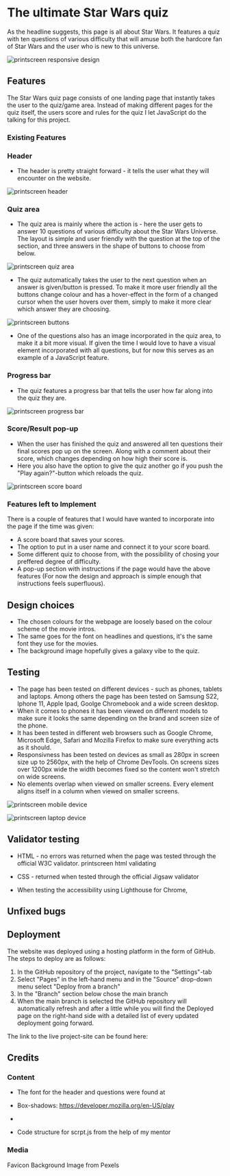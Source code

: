 # The ultimate Star Wars quiz

As the headline suggests, this page is all about Star Wars. It features a quiz with ten questions of various difficulty that will amuse both the hardcore fan of Star Wars and the user who is new to this universe.

![printscreen responsive design](assets/images_readme/responsive_design.jpg)

## Features
The Star Wars quiz page consists of one landing page that instantly takes the user to the quiz/game area. Instead of making different pages for the quiz itself, the users score and rules for the quiz I let JavaScript do the talking for this project. 

### Existing Features

### Header
- The header is pretty straight forward - it tells the user what they will encounter on the website. 

![printscreen header](assets/images_readme/header.jpg)

### Quiz area
- The quiz area is mainly where the action is - here the user gets to answer 10 questions of various difficulty about the Star Wars Universe. The layout is simple and user friendly with the question at the top of the section, and three answers in the shape of buttons to choose from below. 

![printscreen quiz area](assets/images_readme/quiz_area.jpg)

- The quiz automatically takes the user to the next question when an answer is given/button is pressed. To make it more user friendly all the buttons change colour and has a hover-effect in the form of a changed cursor when the user hovers over them, simply to make it more clear which answer they are choosing.

![printscreen buttons](assets/images_readme/button_colour_change.jpg)

- One of the questions also has an image incorporated in the quiz area, to make it a bit more visual. If given the time I would love to have a visual element incorporated with all questions, but for now this serves as an example of a JavaScript feature. 


### Progress bar
- The quiz features a progress bar that tells the user how far along into the quiz they are. 

![printscreen progress bar](assets/images_readme/progress_bar.jpg)

### Score/Result pop-up
- When the user has finished the quiz and answered all ten questions their final scores pop up on the screen. Along with a comment about their score, which changes depending on how high their score is.
- Here you also have the option to give the quiz another go if you push the "Play again?"-button which reloads the quiz.

![printscreen score board]()

### Features left to Implement
There is a couple of features that I would have wanted to incorporate into the page if the time was given:
- A score board that saves your scores.
- The option to put in a user name and connect it to your score board.
- Some different quiz to choose from, with the possibility of chosing your preffered degree of difficulty.
- A pop-up section with instructions if the page would have the above features (For now the design and approach is simple enough that instructions feels superfluous).


## Design choices
- The chosen colours for the webpage are loosely based on the colour scheme of the movie intros. 
- The same goes for the font on headlines and questions, it's the same font they use for the movies. 
- The background image hopefully gives a galaxy vibe to the quiz. 


## Testing
- The page has been tested on different devices - such as phones, tablets and laptops. Among others the page has been tested on Samsung S22, Iphone 11, Apple Ipad, Goolge Chromebook and a wide screen desktop.
- When it comes to phones it has been viewed on different models to make sure it looks the same depending on the brand and screen size of the phone.
- It has been tested in different web browsers such as Google Chrome, Microsoft Edge, Safari and Mozilla Firefox to make sure everything acts as it should.
- Responsivness has been tested on devices as small as 280px in screen size up to 2560px, with the help of Chrome DevTools. On screens sizes over 1200px wide the width becomes fixed so the content won't stretch on wide screens. 
- No elements overlap when viewed on smaller screens. Every element aligns itself in a column when viewed on smaller screens. 

![printscreen mobile device](assets/images_readme/mobile_device.jpg)

![printscreen laptop device](assets/images_readme/laptop_device.jpg)


## Validator testing
- HTML - no errors was returned when the page was tested through the official W3C validator.
printscreen html validating

- CSS -  returned when tested through the official Jigsaw validator

- When testing the accessibility using Lighthouse for Chrome,

## Unfixed bugs

## Deployment

The website was deployed using a hosting platform in the form of GitHub. The steps to deploy are as follows:

1. In the GitHub repository of the project, navigate to the "Settings"-tab
2. Select "Pages" in the left-hand menu and in the "Source" drop-down menu select "Deploy from a branch"
3. In the "Branch" section below chose the main branch
4. When the main branch is selected the GitHub repository will automatically refresh and after a little while you will find the Deployed page on the right-hand side with a detailed list of every updated deployment going forward.

The link to the live project-site can be found here: 

## Credits

### Content
- The font for the header and questions were found at

- Box-shadows: https://developer.mozilla.org/en-US/play
-
- Code structure for scrpt.js from the help of my mentor

### Media

Favicon
Background Image from Pexels



